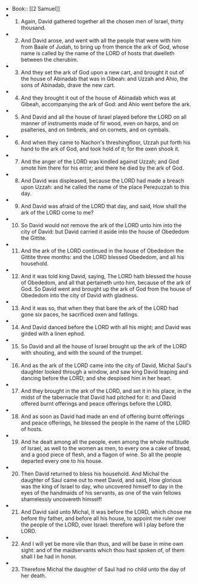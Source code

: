 - Book:: [[2 Samuel]]
- 1. Again, David gathered together all the chosen men of Israel, thirty thousand.
- 2. And David arose, and went with all the people that were with him from Baale of Judah, to bring up from thence the ark of God, whose name is called by the name of the LORD of hosts that dwelleth between the cherubim.
- 3. And they set the ark of God upon a new cart, and brought it out of the house of Abinadab that was in Gibeah: and Uzzah and Ahio, the sons of Abinadab, drave the new cart.
- 4. And they brought it out of the house of Abinadab which was at Gibeah, accompanying the ark of God: and Ahio went before the ark.
- 5. And David and all the house of Israel played before the LORD on all manner of instruments made of fir wood, even on harps, and on psalteries, and on timbrels, and on cornets, and on cymbals.
- 6. And when they came to Nachon's threshingfloor, Uzzah put forth his hand to the ark of God, and took hold of it; for the oxen shook it.
- 7. And the anger of the LORD was kindled against Uzzah; and God smote him there for his error; and there he died by the ark of God.
- 8. And David was displeased, because the LORD had made a breach upon Uzzah: and he called the name of the place Perezuzzah to this day.
- 9. And David was afraid of the LORD that day, and said, How shall the ark of the LORD come to me?
- 10. So David would not remove the ark of the LORD unto him into the city of David: but David carried it aside into the house of Obededom the Gittite.
- 11. And the ark of the LORD continued in the house of Obededom the Gittite three months: and the LORD blessed Obededom, and all his household.
- 12. And it was told king David, saying, The LORD hath blessed the house of Obededom, and all that pertaineth unto him, because of the ark of God. So David went and brought up the ark of God from the house of Obededom into the city of David with gladness.
- 13. And it was so, that when they that bare the ark of the LORD had gone six paces, he sacrificed oxen and fatlings.
- 14. And David danced before the LORD with all his might; and David was girded with a linen ephod.
- 15. So David and all the house of Israel brought up the ark of the LORD with shouting, and with the sound of the trumpet.
- 16. And as the ark of the LORD came into the city of David, Michal Saul's daughter looked through a window, and saw king David leaping and dancing before the LORD; and she despised him in her heart.
- 17. And they brought in the ark of the LORD, and set it in his place, in the midst of the tabernacle that David had pitched for it: and David offered burnt offerings and peace offerings before the LORD.
- 18. And as soon as David had made an end of offering burnt offerings and peace offerings, he blessed the people in the name of the LORD of hosts.
- 19. And he dealt among all the people, even among the whole multitude of Israel, as well to the women as men, to every one a cake of bread, and a good piece of flesh, and a flagon of wine. So all the people departed every one to his house.
- 20. Then David returned to bless his household. And Michal the daughter of Saul came out to meet David, and said, How glorious was the king of Israel to day, who uncovered himself to day in the eyes of the handmaids of his servants, as one of the vain fellows shamelessly uncovereth himself!
- 21. And David said unto Michal, It was before the LORD, which chose me before thy father, and before all his house, to appoint me ruler over the people of the LORD, over Israel: therefore will I play before the LORD.
- 22. And I will yet be more vile than thus, and will be base in mine own sight: and of the maidservants which thou hast spoken of, of them shall I be had in honor.
- 23. Therefore Michal the daughter of Saul had no child unto the day of her death.
